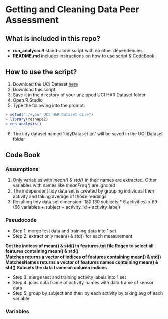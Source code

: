 # Getting and Cleaning Data Peer Assessment 

## What is included in this repo?

- **run_analysis.R** stand-alone script with no other dependencies
- **README.md**  includes instructions on how to use script & CodeBook

## How to use the script? 

1. Download the UCI Dataset [here](https://d396qusza40orc.cloudfront.net/getdata%2Fprojectfiles%2FUCI%20HAR%20Dataset.zip)
2. Download this script 
3. Save it in the directory of your unzipped UCI HAR Dataset folder
4. Open R Studio
5. Type the following into the prompt:
```R
> setwd("./<your UCI HAR Dataset dir>")
> library(reshape2)
> run_analysis()
```
6. The tidy dataset named 'tidyDataset.txt' will be saved in the UCI Dataset folder

## Code Book

### Assumptions

1. Only variables with *mean()* & *std()* in their names are extracted. Other variables with names like *meanFreq()* are ignored
2. The independent tidy data set is created by grouping individual then activity and taking average of those readings
3. Resulting tidy data set dimension: 180 (30 subjects * 6 activities) x 69 (66 variables + subject + activity_id + activity_label)

### Pseudocode

- Step 1: merge test data and training data into 1 set
- Step 2: extract only mean() & std() for each measurement

__Get the indices of mean() & std() in features.txt file__
__Regex to select all features containing mean() & std()__    
__Matches returns a vector of indices of features containing mean() & std()__
__MatchesNames returns a vector of features names containing mean() & std()__
__Subsets the data frame on column indices__

- Step 3: merge test and training activity labels into 1 set
- Step 4: joins data frame of activity names with data frame of sensor data
- Step 5: group by subject and then by each activity by taking avg of each variable

### Variables
